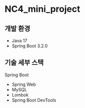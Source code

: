 # NC4_mini_project

## 개발 환경

* Java 17
* Spring Boot 3.2.0

## 기술 세부 스택

Spring Boot

* Spring Web
* MySQL
* Lombok
* Spring Boot DevTools
